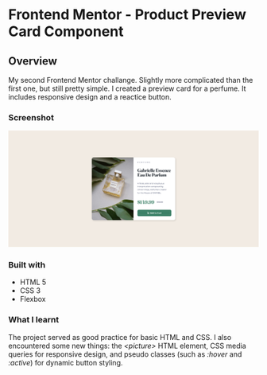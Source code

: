 # Frontend Mentor - Product Preview Card Component

## Overview

My second Frontend Mentor challange. Slightly more complicated than the first one, but still pretty simple. I created a preview card for a perfume. It includes responsive design and a reactice button.

### Screenshot

![](./images/screenshot.png)

### Built with

- HTML 5
- CSS 3
- Flexbox

### What I learnt

The project served as good practice for basic HTML and CSS. I also encountered some new things: the *\<picture>* HTML element, CSS media queries for responsive design, and pseudo classes (such as *:hover* and *:active*) for dynamic button styling.

